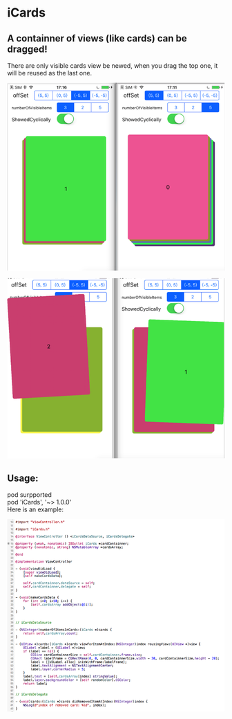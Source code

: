 # iCards
A containner of views (like cards) can be dragged!
---

There are only visible cards view be newed, when you drag the top one, it will be reused as the last one.

![iCards](https://github.com/DingHub/ScreenShots/blob/master/0.png)

![iCards](https://github.com/DingHub/ScreenShots/blob/master/1.png)

Usage:
---
pod surpported<br>
pod 'iCards', '~> 1.0.0'<br>
Here is an example:<br>

![iCards](https://github.com/DingHub/ScreenShots/blob/master/2.png)
